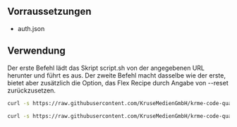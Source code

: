 ## Vorraussetzungen

- auth.json

## Verwendung
Der erste Befehl lädt das Skript script.sh von der angegebenen URL herunter und führt es aus.
Der zweite Befehl macht dasselbe wie der erste, bietet aber zusätzlich die Option, das Flex Recipe durch Angabe von --reset zurückzusetzen.
```bash
curl -s https://raw.githubusercontent.com/KruseMedienGmbH/krme-code-quality-meta/main/script.sh | bash
```

```bash
curl -s https://raw.githubusercontent.com/KruseMedienGmbH/krme-code-quality-meta/main/script.sh | bash -s -- --reset
```